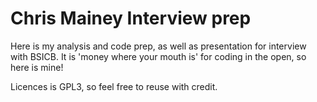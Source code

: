 
# Chris Mainey Interview prep

Here is my analysis and code prep, as well as presentation for interview with BSICB.
It is 'money where your mouth is' for coding in the open, so here is mine!

Licences is GPL3, so feel free to reuse with credit.

